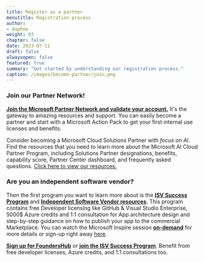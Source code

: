 ```yaml
---
title: Register as a partner
menutitle: Registration process
author: 
- daphne
weight: 03
chapter: false
date: 2023-07-11
draft: false
alwaysopen: false
featured: true
summary: "Get started by understanding our registration process."
caption: /images/become-partner/join.png
---
```

### Join our Partner Network!
[**Join the Microsoft Partner Network and validate your account.**](https://lnkd.in/eX5pZvwN "https://lnkd.in/ex5pzvwn") It's the gateway to amazing resources and support.  You can easily become a partner and start with a Microsoft Action Pack to get your first internal use licenses and benefits.  

Consider becoming a Microsoft Cloud Solutions Partner with *focus on AI*. Find the resources that you need to learn more about the Microsoft AI Cloud Partner Program, including Solutions Partner designations, benefits, capability score, Partner Center dashboard, and frequently asked questions. [Click here to view our resources.](https://partner.microsoft.com/en-us/asset/collection/solutions-partner-designation-resources#/ "https://partner.microsoft.com/en-us/asset/collection/solutions-partner-designation-resources#/")

### Are you an independent software vendor?

Then the first program you want to learn more about is the [**ISV Success Program**](https://www.microsoft.com/en-us/isv/program-benefits#areaheading-oca1a1 "https://www.microsoft.com/en-us/isv/program-benefits#areaheading-oca1a1") and [**Independent Software Vendor resources**](https://partner.microsoft.com/en-us/training/assets/collection/independent-software-vendor-resources#/ "https://partner.microsoft.com/en-us/training/assets/collection/independent-software-vendor-resources#/"). This program contains free Developer licensing like GitHub & Visual Studio Enterprise, 5000$ Azure credits and 1:1 consultation for App architecture design and step-by-step guidance on how to publish your app to the commercial Marketplace. You can watch the Microsoft Inspire session [**on-demand**](https://inspire.microsoft.com/en-US/sessions/b98e80d3-7d43-4c63-ad34-f3dc4bc3ace4?source=sessions "https://inspire.microsoft.com/en-us/sessions/b98e80d3-7d43-4c63-ad34-f3dc4bc3ace4?source=sessions") for more details or sign-up right away [here](https://www.microsoft.com/en/isv/success-program-application "https://www.microsoft.com/en/isv/success-program-application").

[**Sign up for FoundersHub**](https://lnkd.in/eYWaRr_A "https://lnkd.in/eywarr_a") or [**join the ISV Success Program**](https://lnkd.in/eXZFCY_S "https://lnkd.in/exzfcy_s"). Benefit from free developer licenses, Azure credits, and 1:1 consultations too.
